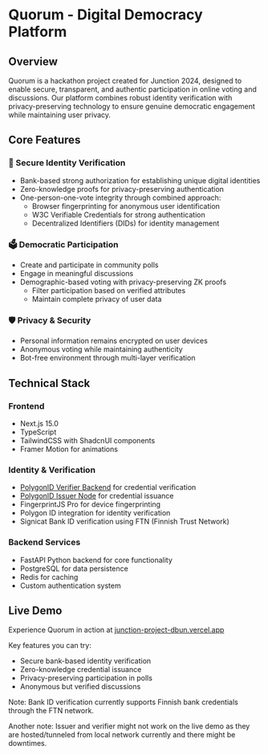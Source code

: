 # Quorum - Digital Democracy Platform

## Overview
Quorum is a hackathon project created for Junction 2024, designed to enable secure, transparent, and authentic participation in online voting and discussions. Our platform combines robust identity verification with privacy-preserving technology to ensure genuine democratic engagement while maintaining user privacy.

## Core Features

### 🔐 Secure Identity Verification
- Bank-based strong authorization for establishing unique digital identities
- Zero-knowledge proofs for privacy-preserving authentication
- One-person-one-vote integrity through combined approach:
  - Browser fingerprinting for anonymous user identification
  - W3C Verifiable Credentials for strong authentication
  - Decentralized Identifiers (DIDs) for identity management

### 🗳️ Democratic Participation
- Create and participate in community polls
- Engage in meaningful discussions
- Demographic-based voting with privacy-preserving ZK proofs
  - Filter participation based on verified attributes
  - Maintain complete privacy of user data

### 🛡️ Privacy & Security
- Personal information remains encrypted on user devices
- Anonymous voting while maintaining authenticity
- Bot-free environment through multi-layer verification

## Technical Stack

### Frontend
- Next.js 15.0
- TypeScript
- TailwindCSS with ShadcnUI components
- Framer Motion for animations

### Identity & Verification
- [PolygonID Verifier Backend](https://github.com/0xPolygonID/verifier-backend) for credential verification
- [PolygonID Issuer Node](https://github.com/0xPolygonID/issuer-node) for credential issuance
- FingerprintJS Pro for device fingerprinting
- Polygon ID integration for identity verification
- Signicat Bank ID verification using FTN (Finnish Trust Network) 

### Backend Services
- FastAPI Python backend for core functionality
- PostgreSQL for data persistence
- Redis for caching
- Custom authentication system

## Live Demo

Experience Quorum in action at [junction-project-dbun.vercel.app](https://junction-project-dbun.vercel.app/)

Key features you can try:
- Secure bank-based identity verification
- Zero-knowledge credential issuance
- Privacy-preserving participation in polls
- Anonymous but verified discussions

Note: Bank ID verification currently supports Finnish bank credentials through the FTN network.

Another note: Issuer and verifier might not work on the live demo as they are hosted/tunneled from local network currently and there might be downtimes.